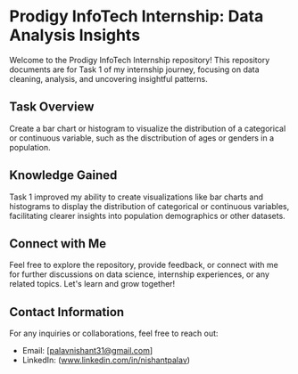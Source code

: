 # Prodigy InfoTech Internship: Data Analysis Insights

Welcome to the Prodigy InfoTech Internship repository! This repository documents are for Task 1 of my internship journey, focusing on data cleaning, analysis, and uncovering insightful patterns.

## Task Overview

Create a bar chart or histogram to visualize the distribution of a categorical or continuous variable, such as the disctribution of ages or genders in a population.

## Knowledge Gained

Task 1 improved my ability to create visualizations like bar charts and histograms to display the distribution of categorical or continuous variables, facilitating clearer insights into population demographics or other datasets.

## Connect with Me

Feel free to explore the repository, provide feedback, or connect with me for further discussions on data science, internship experiences, or any related topics. Let's learn and grow together!

## Contact Information

For any inquiries or collaborations, feel free to reach out:

- Email: [palavnishant31@gmail.com]
- LinkedIn: (www.linkedin.com/in/nishantpalav)
